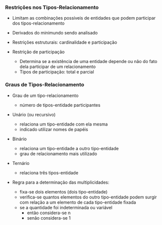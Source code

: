 ### Restrições nos Tipos-Relacionamento
- Limitam as combinações possíveis de entidades que podem participar dos tipos-relacionamento
- Derivados do minimundo sendo analisado
- Restrições estruturais: cardinalidade e participação

- Restrição de participação
	- Determina se a existência de uma entidade depende ou não do fato dela participar de um relacionamento
	- Tipos de participação: total e parcial

### Graus de Tipos-Relacionamento
- Grau de um tipo-relacionamento
	- número de tipos-entidade participantes
- Unário (ou recursivo)
	- relaciona um tipo-entidade com ela mesma
	- indicado utilizar nomes de papéis
- Binário
	- relaciona um tipo-entidade a outro tipo-entidade
	- grau de relacionamento mais utilizado
- Ternário
	- relaciona três tipos-entidade

- Regra para a determinação das multiplicidades:
	- fixa-se dois elementos (dois tipo-entidade)
	- verifica-se quantos elementos do outro tipo-entidade podem surgir com relação a um elemento de cada tipo-entidade fixada
	- se a quantidade foi indeterminada ou variável
		- então considera-se n
		- senão considera-se 1